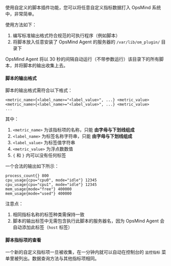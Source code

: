 使用自定义的脚本插件功能，您可以将任意自定义指标数据打入 OpsMind 系统中，非常简单。

使用方法如下：

1. 编写标准输出格式符合规范的可执行程序（例如脚本）
2. 将脚本放入任意安装了 OpsMind Agent 的服务器的 `/var/lib/om_plugin/` 目录下

OpsMind Agent 将以 30 秒的间隔自动运行（不带参数运行）该目录下的所有脚本，并将脚本的输出收集上去。

#### 脚本的输出格式

脚本的输出格式需符合以下格式：

```
<metric_name>{<label_name>="<label_value>", ...} <metric_value>
<metric_name>{<label_name>="<label_value>", ...} <metric_value>
...
```

其中：

1. `<metric_name>` 为该指标项的名称，只能 **由字母与下划线组成**
2. `<label_name>` 为标签名称字符串，只能 **由字母与下划线组成**
3. `<label_value>` 为标签值字符串
4. `<metric_value>` 为浮点数数值
5. `{` 和 `}` 内可以没有任何标签

一个合法的输出如下所示：

```
process_count{} 800
cpu_usage{cpu="cpu0", mode="idle"} 12345
cpu_usage{cpu="cpu1", mode="idle"} 12345
mem_usage{mode="free"} 400000
mem_usage{mode="used"} 400000
```

注意点：

1. 相同指标名称的标签种类需保持一致
2. 脚本的输出标签中无需包含执行此脚本的服务器名，因为 OpsMind Agent 会自动添加此标签（`host` 标签）


#### 脚本指标项的查看

一个新的自定义指标项一旦被收集，在一分钟内就可以自动在控制台的 `监控指标` 菜单里被列出。数据查询方法与其他指标项相同。


